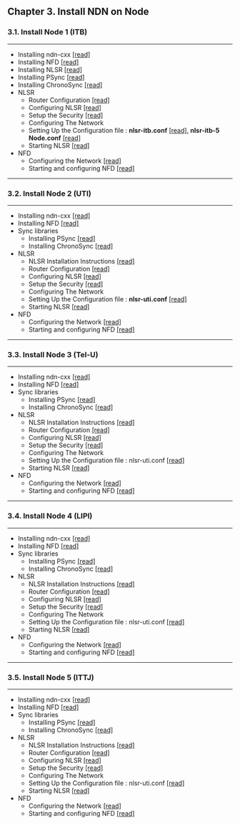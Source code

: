    ## Chapter 3. Install NDN on Node  
   ### 3.1. Install Node 1 (ITB) 
   ***
   - Installing ndn-cxx [[read]](https://github.com/syaifulahdan/Mini-NDN-Work/blob/main/Assignment%202:NDNrg-Topology/install-nodeNDN-Node-1.md)
   - Installing NFD [[read]](https://github.com/syaifulahdan/Mini-NDN-Work/blob/main/Assignment%202:NDNrg-Topology/install-NFD-nodeNDN-Node-1.md)
   - Installing NLSR [[read]](https://github.com/syaifulahdan/Mini-NDN-Work/blob/main/Assignment%202:NDNrg-Topology/install-NLSR-nodeNDN-Node-1.md)  
   - Installing PSync [[read]](https://github.com/syaifulahdan/Mini-NDN-Work/blob/main/Assignment%202:NDNrg-Topology/install-PSync-nodeNDN-Node-1.md)
   - Installing ChronoSync [[read]](https://github.com/syaifulahdan/Mini-NDN-Work/blob/main/Assignment%202:NDNrg-Topology/install-Chronosync-nodeNDN-Node-1.md)
   - NLSR
      - Router Configuration [[read]](https://github.com/syaifulahdan/Mini-NDN-Work/blob/main/Assignment%202:NDNrg-Topology/router-config-Node-1.md)
      - Configuring NLSR  [[read]](https://github.com/syaifulahdan/Mini-NDN-Work/blob/main/Assignment%202:NDNrg-Topology/NLSR-Configuring-Node1.md)
      - Setup the Security [[read]](https://github.com/syaifulahdan/Mini-NDN-Work/blob/main/Assignment%202:NDNrg-Topology/NLSR-Settingup-security-Node1.md)
      - Configuring The Network
      - Setting Up the Configuration file : <b>nlsr-itb.conf</b> [[read]](https://github.com/syaifulahdan/Mini-NDN-Work/blob/main/Assignment%202:NDNrg-Topology/NLSR-setting-upthe-configurationfile-node1.md), <b>nlsr-itb-5 Node.conf</b> [[read]](https://github.com/syaifulahdan/Mini-NDN-Work/blob/main/Assignment%202:NDNrg-Topology/NLSR-setting-upthe-configurationfile-node1-5node.md)
      - Starting NLSR [[read]](https://github.com/syaifulahdan/Mini-NDN-Work/blob/main/Assignment%202:NDNrg-Topology/NLSR-starting-Node1.md)
   - NFD
      - Configuring the Network [[read]](https://github.com/syaifulahdan/Mini-NDN-Work/blob/main/Assignment%202:NDNrg-Topology/NFD-configuring-network-node1.md)
      - Starting and configuring NFD [[read]](https://github.com/syaifulahdan/Mini-NDN-Work/blob/main/Assignment%202:NDNrg-Topology/NFD-starting-node1.md)
*** 
  ### 3.2. Install Node 2 (UTI)
***
   - Installing ndn-cxx [[read]](https://github.com/syaifulahdan/Mini-NDN-Work/blob/main/Assignment%202:NDNrg-Topology/install-nodeNDN-Node-2.md)
   - Installing NFD [[read]](https://github.com/syaifulahdan/Mini-NDN-Work/blob/main/Assignment%202:NDNrg-Topology/install-NFD-nodeNDN-Node-2.md)
   - Sync libraries 
     - Installing PSync [[read]](https://github.com/syaifulahdan/Mini-NDN-Work/blob/main/Assignment%202:NDNrg-Topology/install-PSync-nodeNDN-Node-2.md)
     - Installing ChronoSync [[read]](https://github.com/syaifulahdan/Mini-NDN-Work/blob/main/Assignment%202:NDNrg-Topology/install-Chronosync-nodeNDN-Node-2.md)
   - NLSR
     - NLSR Installation Instructions [[read]](https://github.com/syaifulahdan/Mini-NDN-Work/blob/main/Assignment%202:NDNrg-Topology/install-NLSR-nodeNDN-Node-2.md)
     - Router Configuration [[read]](https://github.com/syaifulahdan/Mini-NDN-Work/blob/main/Assignment%202:NDNrg-Topology/router-config-Node-2.md)
     - Configuring NLSR  [[read]](https://github.com/syaifulahdan/Mini-NDN-Work/blob/main/Assignment%202:NDNrg-Topology/NLSR-Configuring-Node2.md)
     - Setup the Security [[read]](https://github.com/syaifulahdan/Mini-NDN-Work/blob/main/Assignment%202:NDNrg-Topology/NLSR-Settingup-security-Node2.md)
     - Configuring The Network
     - Setting Up the Configuration file : <b>nlsr-uti.conf</b> [[read]](https://github.com/syaifulahdan/Mini-NDN-Work/blob/main/Assignment%202:NDNrg-Topology/NLSR-setting-upthe-configurationfile-node2.md)
     - Starting NLSR [[read]](https://github.com/syaifulahdan/Mini-NDN-Work/blob/main/Assignment%202:NDNrg-Topology/NLSR-starting-Node2.md)
   - NFD
      - Configuring the Network [[read]](https://github.com/syaifulahdan/Mini-NDN-Work/blob/main/Assignment%202:NDNrg-Topology/NFD-configuring-network-node2.md)
      - Starting and configuring NFD [[read]](https://github.com/syaifulahdan/Mini-NDN-Work/blob/main/Assignment%202:NDNrg-Topology/NFD-starting-node2.md)
***
### 3.3. Install Node 3 (Tel-U) 
***
   - Installing ndn-cxx [[read]](https://github.com/syaifulahdan/Mini-NDN-Work/blob/main/Assignment%202:NDNrg-Topology/install-nodeNDN-Node-3.md)
   - Installing NFD [[read]](https://github.com/syaifulahdan/Mini-NDN-Work/blob/main/Assignment%202:NDNrg-Topology/install-NFD-nodeNDN-Node-3.md)
   - Sync libraries 
     - Installing PSync [[read]](https://github.com/syaifulahdan/Mini-NDN-Work/blob/main/Assignment%202:NDNrg-Topology/install-PSync-nodeNDN-Node-3.md)
     - Installing ChronoSync [[read]](https://github.com/syaifulahdan/Mini-NDN-Work/blob/main/Assignment%202:NDNrg-Topology/install-Chronosync-nodeNDN-Node-3.md)
   - NLSR
     - NLSR Installation Instructions [[read]](https://github.com/syaifulahdan/Mini-NDN-Work/blob/main/Assignment%202:NDNrg-Topology/install-NLSR-nodeNDN-Node-3.md)
     - Router Configuration [[read]](https://github.com/syaifulahdan/Mini-NDN-Work/blob/main/Assignment%202:NDNrg-Topology/router-config-Node-3.md)
     - Configuring NLSR  [[read]](https://github.com/syaifulahdan/Mini-NDN-Work/blob/main/Assignment%202:NDNrg-Topology/NLSR-Configuring-Node3.md)
     - Setup the Security [[read]](https://github.com/syaifulahdan/Mini-NDN-Work/blob/main/Assignment%202:NDNrg-Topology/NLSR-Settingup-security-Node3.md)
     - Configuring The Network
     - Setting Up the Configuration file : nlsr-uti.conf [[read]](https://github.com/syaifulahdan/Mini-NDN-Work/blob/main/Assignment%202:NDNrg-Topology/NLSR-setting-upthe-configurationfile-node2.md)
     - Starting NLSR [[read]](https://github.com/syaifulahdan/Mini-NDN-Work/blob/main/Assignment%202:NDNrg-Topology/NLSR-starting-Node3.md)
   - NFD
      - Configuring the Network [[read]](https://github.com/syaifulahdan/Mini-NDN-Work/blob/main/Assignment%202:NDNrg-Topology/NFD-configuring-network-node3.md)
      - Starting and configuring NFD [[read]](https://github.com/syaifulahdan/Mini-NDN-Work/blob/main/Assignment%202:NDNrg-Topology/NFD-starting-node3.md)

***
### 3.4. Install Node 4 (LIPI) 
***
   - Installing ndn-cxx [[read]](https://github.com/syaifulahdan/Mini-NDN-Work/blob/main/Assignment%202:NDNrg-Topology/install-nodeNDN-Node-4.md)
   - Installing NFD [[read]](https://github.com/syaifulahdan/Mini-NDN-Work/blob/main/Assignment%202:NDNrg-Topology/install-NFD-nodeNDN-Node-4.md)
   - Sync libraries 
     - Installing PSync [[read]](https://github.com/syaifulahdan/Mini-NDN-Work/blob/main/Assignment%202:NDNrg-Topology/install-PSync-nodeNDN-Node-4.md)
     - Installing ChronoSync [[read]](https://github.com/syaifulahdan/Mini-NDN-Work/blob/main/Assignment%202:NDNrg-Topology/install-Chronosync-nodeNDN-Node-4.md)
   - NLSR
     - NLSR Installation Instructions [[read]](https://github.com/syaifulahdan/Mini-NDN-Work/blob/main/Assignment%202:NDNrg-Topology/install-NLSR-nodeNDN-Node-2.md)
     - Router Configuration [[read]](https://github.com/syaifulahdan/Mini-NDN-Work/blob/main/Assignment%202:NDNrg-Topology/router-config-Node-1.md)
     - Configuring NLSR  [[read]](https://github.com/syaifulahdan/Mini-NDN-Work/blob/main/Assignment%202:NDNrg-Topology/NLSR-Configuring-Node2.md)
     - Setup the Security [[read]](https://github.com/syaifulahdan/Mini-NDN-Work/blob/main/Assignment%202:NDNrg-Topology/NLSR-Settingup-security-Node2.md)
     - Configuring The Network
     - Setting Up the Configuration file : nlsr-uti.conf [[read]](https://github.com/syaifulahdan/Mini-NDN-Work/blob/main/Assignment%202:NDNrg-Topology/NLSR-setting-upthe-configurationfile-node2.md)
     - Starting NLSR [[read]](https://github.com/syaifulahdan/Mini-NDN-Work/blob/main/Assignment%202:NDNrg-Topology/NLSR-starting-Node2.md)
   - NFD
      - Configuring the Network [[read]](https://github.com/syaifulahdan/Mini-NDN-Work/blob/main/Assignment%202:NDNrg-Topology/NFD-configuring-network-node4.md)
      - Starting and configuring NFD [[read]](https://github.com/syaifulahdan/Mini-NDN-Work/blob/main/Assignment%202:NDNrg-Topology/NFD-starting-node2.md)

 ***
### 3.5. Install Node 5 (ITTJ) 
***
   - Installing ndn-cxx [[read]](https://github.com/syaifulahdan/Mini-NDN-Work/blob/main/Assignment%202:NDNrg-Topology/install-nodeNDN-Node-2.md)
   - Installing NFD [[read]](https://github.com/syaifulahdan/Mini-NDN-Work/blob/main/Assignment%202:NDNrg-Topology/install-NFD-nodeNDN-Node-2.md)
   - Sync libraries 
     - Installing PSync [[read]](https://github.com/syaifulahdan/Mini-NDN-Work/blob/main/Assignment%202:NDNrg-Topology/install-PSync-nodeNDN-Node-2.md)
     - Installing ChronoSync [[read]](https://github.com/syaifulahdan/Mini-NDN-Work/blob/main/Assignment%202:NDNrg-Topology/install-Chronosync-nodeNDN-Node-2.md)
   - NLSR
     - NLSR Installation Instructions [[read]](https://github.com/syaifulahdan/Mini-NDN-Work/blob/main/Assignment%202:NDNrg-Topology/install-NLSR-nodeNDN-Node-2.md)
     - Router Configuration [[read]](https://github.com/syaifulahdan/Mini-NDN-Work/blob/main/Assignment%202:NDNrg-Topology/router-config-Node-1.md)
     - Configuring NLSR  [[read]](https://github.com/syaifulahdan/Mini-NDN-Work/blob/main/Assignment%202:NDNrg-Topology/NLSR-Configuring-Node2.md)
     - Setup the Security [[read]](https://github.com/syaifulahdan/Mini-NDN-Work/blob/main/Assignment%202:NDNrg-Topology/NLSR-Settingup-security-Node2.md)
     - Configuring The Network
     - Setting Up the Configuration file : nlsr-uti.conf [[read]](https://github.com/syaifulahdan/Mini-NDN-Work/blob/main/Assignment%202:NDNrg-Topology/NLSR-setting-upthe-configurationfile-node2.md)
     - Starting NLSR [[read]](https://github.com/syaifulahdan/Mini-NDN-Work/blob/main/Assignment%202:NDNrg-Topology/NLSR-starting-Node2.md)
   - NFD
      - Configuring the Network [[read]](https://github.com/syaifulahdan/Mini-NDN-Work/blob/main/Assignment%202:NDNrg-Topology/NFD-configuring-network-node2.md)
      - Starting and configuring NFD [[read]](https://github.com/syaifulahdan/Mini-NDN-Work/blob/main/Assignment%202:NDNrg-Topology/NFD-starting-node2.md)
